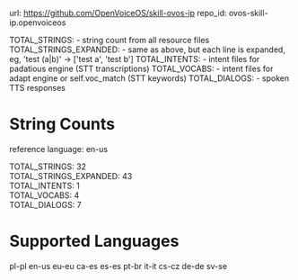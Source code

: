 
url: https://github.com/OpenVoiceOS/skill-ovos-ip
repo_id: ovos-skill-ip.openvoiceos

TOTAL_STRINGS:  - string count from all resource files
TOTAL_STRINGS_EXPANDED: - same as above, but each line is expanded, eg, 'test (a|b)' -> ['test a', 'test b']
TOTAL_INTENTS: - intent files for padatious engine (STT transcriptions)
TOTAL_VOCABS: - intent files for adapt engine or self.voc_match (STT keywords)
TOTAL_DIALOGS: - spoken TTS responses


# String Counts

reference language: en-us

TOTAL_STRINGS: 32  
TOTAL_STRINGS_EXPANDED: 43  
TOTAL_INTENTS: 1  
TOTAL_VOCABS: 4  
TOTAL_DIALOGS: 7  

# Supported Languages

pl-pl
en-us
eu-eu
ca-es
es-es
pt-br
it-it
cs-cz
de-de
sv-se
